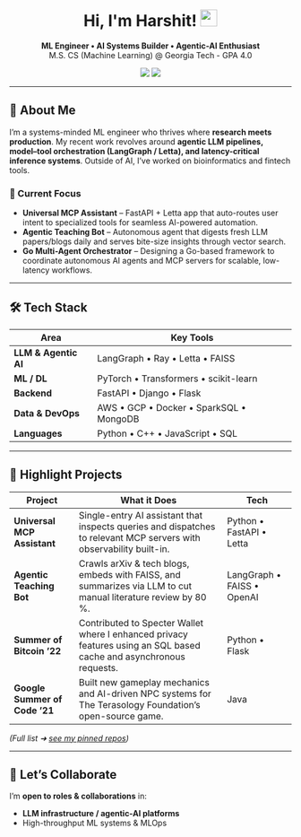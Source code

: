 <!-- GitHub Profile README – Harshit Alluri -->

<h1 align="center">Hi, I'm Harshit! <img src="https://raw.githubusercontent.com/ahv15/ahv15/main/wave.gif" width="30"/></h1>

<p align="center">
  <strong>ML Engineer&nbsp;•&nbsp;AI Systems Builder&nbsp;•&nbsp;Agentic-AI Enthusiast</strong><br/>
  M.S. CS (Machine Learning) @ Georgia Tech - GPA 4.0
</p>

<p align="center">
  <a href="https://www.linkedin.com/in/harshitalluri"><img src="https://img.shields.io/badge/LinkedIn-Connect-blue?logo=linkedin"></a>
  <a href="mailto:aharshitvarma@gmail.com"><img src="https://img.shields.io/badge/Email-Let's Talk-red?logo=gmail"></a>
</p>

---

## 🚀 About Me
I’m a systems-minded ML engineer who thrives where **research meets production**. My recent work revolves around **agentic LLM pipelines, model–tool orchestration (LangGraph / Letta), and latency-critical inference systems**. Outside of AI, I’ve worked on bioinformatics and fintech tools.

### 🔭 Current Focus
- **Universal MCP Assistant** – FastAPI + Letta app that auto-routes user intent to specialized tools for seamless AI-powered automation.  
- **Agentic Teaching Bot** – Autonomous agent that digests fresh LLM papers/blogs daily and serves bite-size insights through vector search.  
- **Go Multi-Agent Orchestrator** – Designing a Go-based framework to coordinate autonomous AI agents and MCP servers for scalable, low-latency workflows.

---

## 🛠️ Tech Stack

| Area | Key Tools |
|------|-----------|
| **LLM & Agentic AI** | LangGraph • Ray • Letta • FAISS |
| **ML / DL** | PyTorch • Transformers • scikit-learn |
| **Backend** | FastAPI • Django • Flask |
| **Data & DevOps** | AWS • GCP • Docker • SparkSQL • MongoDB |
| **Languages** | Python • C++ • JavaScript • SQL |

---

## 🌟 Highlight Projects
| Project | What it Does | Tech |
|---------|--------------|------|
| **Universal MCP Assistant** | Single-entry AI assistant that inspects queries and dispatches to relevant MCP servers with observability built-in. | Python • FastAPI • Letta |
| **Agentic Teaching Bot** | Crawls arXiv & tech blogs, embeds with FAISS, and summarizes via LLM to cut manual literature review by 80 %. | LangGraph • FAISS • OpenAI |
| **Summer of Bitcoin ’22**     | Contributed to Specter Wallet where I enhanced privacy features using an SQL based cache and asynchronous requests.           | Python • Flask  |
| **Google Summer of Code ’21** | Built new gameplay mechanics and AI-driven NPC systems for The Terasology Foundation’s open-source game.           | Java |

*(Full list ➜ [see my pinned repos](https://github.com/ahv15?tab=repositories))*  

---

## 🤝 Let’s Collaborate
I’m **open to roles & collaborations** in:

- **LLM infrastructure / agentic-AI platforms**
- High-throughput ML systems & MLOps
